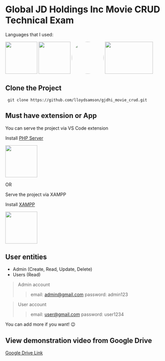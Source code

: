 # Global JD Holdings Inc Movie CRUD Technical Exam

Languages that I used:


 <p align="left">  
<img src="https://cdn.pixabay.com/photo/2017/08/05/11/16/logo-2582748_960_720.png" width="100" height="100" />  
<img src="https://cdn.pixabay.com/photo/2017/08/05/11/16/logo-2582747_960_720.png" width="100" height="100" />  
<img src="https://cdn.pixabay.com/photo/2015/04/23/17/41/javascript-736400_960_720.png" width="100" height="100" style="border-radius:100px;" />  
<img src="https://cdn.freebiesupply.com/logos/large/2x/php-1-logo-png-transparent.png" width="150" height="100" />  
</p>

   
## Clone the Project

     git clone https://github.com/lloydsamson/gjdhi_movie_crud.git


## Must have extension or App

You can serve the project via VS Code extension 

Install [PHP Server](https://marketplace.visualstudio.com/items?itemName=brapifra.phpserver)
<p align="left">
<img src="https://brapifra.gallerycdn.vsassets.io/extensions/brapifra/phpserver/3.0.2/1618410314644/Microsoft.VisualStudio.Services.Icons.Default" width="100" height="100" />  
</p>
OR

Serve the project via XAMPP

Install [XAMPP](https://www.apachefriends.org/download.html)
<p align="left">
<img src="https://upload.wikimedia.org/wikipedia/en/thumb/7/78/XAMPP_logo.svg/1200px-XAMPP_logo.svg.png" width="100" height="100" />  
</p>

##  User entities

 - Admin (Create, Read, Update, Delete)
 - Users (Read)

> Admin account 
>> email: admin@gmail.com 
>>password: admin123  

> User account 
>> email: user@gmail.com 
>>password: user1234  

You can add more if you want! :wink:



## View demonstration video from Google Drive
[Google Drive Link](https://drive.google.com/drive/folders/1--siCvCNVtkSHaJaK0dh3onUCKjhOTdN?usp=sharing)
